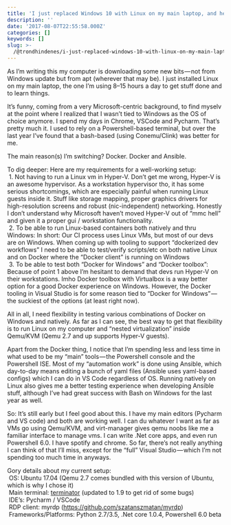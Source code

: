 ```yaml
---
title: 'I just replaced Windows 10 with Linux on my main laptop, and here’s why'
description: ''
date: '2017-08-07T22:55:58.000Z'
categories: []
keywords: []
slug: >-
  /@trondhindenes/i-just-replaced-windows-10-with-linux-on-my-main-laptop-and-heres-why-7e07dbe64437
---
```


As I’m writing this my computer is downloading some new bits — not from Windows update but from apt (wherever that may be). I just installed Linux on my main laptop, the one I’m using 8–15 hours a day to get stuff done and to learn things.

It’s funny, coming from a very Microsoft-centric background, to find myselv at the point where I realized that I wasn’t tied to Windows as the OS of choice anymore. I spend my days in Chrome, VSCode and Pycharm. That’s pretty much it. I used to rely on a Powershell-based terminal, but over the last year I’ve found that a bash-based (using Conemu/Clink) was better for me.

The main reason(s) I’m switching? Docker. Docker and Ansible.

To dig deeper: Here are my requirements for a well-working setup:  
 1. Not having to run a Linux vm in Hyper-V. Don’t get me wrong, Hyper-V is an awesome hypervisor. As a workstation hypervisor tho, it has some serious shortcomings, which are especially painful when running Linux guests inside it. Stuff like storage mapping, proper graphics drivers for high-resolution screens and robust (nic-independent) networking. Honestly I don’t understand why Microsoft haven’t moved Hyper-V out of “mmc hell” and given it a proper gui / workstation functionality.  
 2. To be able to run Linux-based containers both natively and thru Windows: In short: Our CI process uses Linux VMs, but most of our devs are on Windows. When coming up with tooling to support “dockerized dev workflows” I need to be able to test/verify scripts/etc on both native Linux and on Docker where the “Docker client” is running on Windows  
 3. To be able to test both “Docker for Windows” and “Docker toolbox”: Because of point 1 above I’m hesitant to demand that devs run Hyper-V on their workstations. Imho Docker toolbox with Virtualbox is a way better option for a good Docker experience on Windows. However, the Docker tooling in Visual Studio is for some reason tied to “Docker for Windows” — the suckiest of the options (at least right now).

All in all, I need flexibility in testing various combinations of Docker on Windows and natively. As far as I can see, the best way to get that flexibility is to run Linux on my computer and “nested virtualization” inside Qemu/KVM (Qemu 2.7 and up supports Hyper-V guests).

Apart from the Docker thing, I notice that I’m spending less and less time in what used to be my “main” tools — the Powershell console and the Powershell ISE. Most of my “automation work” is done using Ansible, which day-to-day means editing a bunch of yaml files (Ansible uses yaml-based configs) which I can do in VS Code regardless of OS. Running natively on Linux also gives me a better testing experience when developing Ansible stuff, although I’ve had great success with Bash on Windows for the last year as well.

So: It’s still early but I feel good about this. I have my main editors (Pycharm and VS code) and both are working well. I can du whatever I want as far as VMs go using Qemu/KVM, and virt-manager gives qemu noobs like me a familiar interface to manage vms. I can write .Net core apps, and even run Powershell 6.0. I have spotify and chrome. So far, there’s not really anything I can think of that I’ll miss, except for the “full” Visual Studio — which I’m not spending too much time in anyways.

Gory details about my current setup:  
 OS: Ubuntu 17.04 (Qemu 2.7 comes bundled with this version of Ubuntu, which is why I chose it)  
 Main terminal: [terminator](https://gnometerminator.blogspot.no/p/introduction.html) (updated to 1.9 to get rid of some bugs)  
 IDE’s: Pycharm / VSCode  
 RDP client: myrdp (https://github.com/szatanszmatan/myrdp)  
 Frameworks/Platforms: Python 2.7/3.5, .Net core 1.0.4, Powershell 6.0 beta